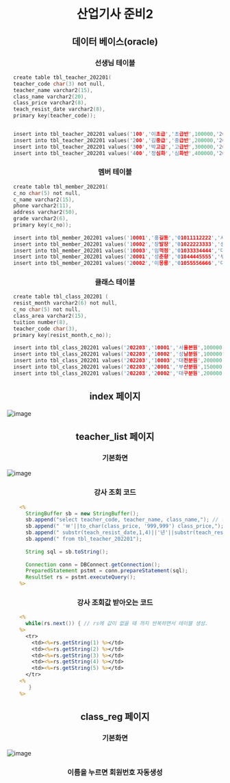 # <div align="center"> 산업기사 준비2</div>

## <div align="center"> 데이터 베이스(oracle) </div>

### <div align="center"> 선생님 테이블 </div>
```c 
  create table tbl_teacher_202201(
  teacher_code char(3) not null,
  teacher_name varchar2(15),
  class_name varchar2(20),
  class_price varchar2(8),
  teach_resist_date varchar2(8),
  primary key(teacher_code));


  insert into tbl_teacher_202201 values('100','이초급','초급반',100000,'20220101');
  insert into tbl_teacher_202201 values('200','김중급','중급반',200000,'20220102');
  insert into tbl_teacher_202201 values('300','박고급','고급반',300000,'20220103');
  insert into tbl_teacher_202201 values('400','정심화','심화반',400000,'20220104');
```
 
### <div align="center"> 멤버 테이블 </div>
```c 
  create table tbl_member_202201(
  c_no char(5) not null,
  c_name varchar2(15),
  phone varchar2(11),
  address varchar2(50),
  grade varchar2(6),
  primary key(c_no));
  
  insert into tbl_member_202201 values('10001','홍길동','01011112222','서울시 강남구','일반');
  insert into tbl_member_202201 values('10002','장발장','01022223333','성남시 분당구','일반');
  insert into tbl_member_202201 values('10003','임꺽정','01033334444','대전시 유성구','일반');
  insert into tbl_member_202201 values('20001','성춘향','01044445555','부산시 서구','VIP');
  insert into tbl_member_202201 values('20002','이몽룡','01055556666','대구시 북구','VIP');
```
### <div align="center"> 클래스 테이블 </div>
```c
  create table tbl_class_202201 (
  resist_month varchar2(6) not null,
  c_no char(5) not null,
  class_area varchar2(15),
  tuition number(8),
  teacher_code char(3),
  primary key(resist_month,c_no));
  
  insert into tbl_class_202201 values('202203','10001','서울본원',100000,'100');
  insert into tbl_class_202201 values('202203','10002','성남분원',100000,'100');
  insert into tbl_class_202201 values('202203','10003','대전분원',200000,'200');
  insert into tbl_class_202201 values('202203','20001','부산분원',150000,'300');
  insert into tbl_class_202201 values('202203','20002','대구분원',200000,'400');
```
## <div align="center"> index 페이지 </div>

![image](https://user-images.githubusercontent.com/102125786/207217417-04f5abfe-91ef-4b6d-90d7-fc3707126a6e.png)

## <div align="center"> teacher_list 페이지 </div>

### <div align="center"> 기본화면 </div>
![image](https://user-images.githubusercontent.com/102125786/207217308-b738529e-628f-441e-96cc-6d5edfa01098.png)

### <div align="center"> 강사 조회 코드 </div>

```jsp
    <%
	  StringBuffer sb = new StringBuffer();
	  sb.append("select teacher_code, teacher_name, class_name,"); // 강사 코드, 강사 이름, 강의명 조회
	  sb.append(" '￦'||to_char(class_price, '999,999') class_price,"); // 쌍 파이프로 글자를 붙여준다. to_char로 콤마 찍어주기.
	  sb.append(" substr(teach_resist_date,1,4)||'년'||substr(teach_resist_date,5,2)||'월'||substr(teach_resist_date,7,2)||'일' teach_resist_date"); //substr로 년도 월 일 을 끊어주고 쌍파이프로 글자를 붙여준다. 
	  sb.append(" from tbl_teacher_202201"); 
	
	  String sql = sb.toString();
	
	  Connection conn = DBConnect.getConnection();
	  PreparedStatement pstmt = conn.prepareStatement(sql);
	  ResultSet rs = pstmt.executeQuery();
    %>
```


### <div align="center"> 강사 조회값 받아오는 코드 </div>

```jsp
    <%
      while(rs.next()) { // rs에 값이 없을 때 까지 반복하면서 테이블 생성.
    %>
      <tr>
        <td><%=rs.getString(1) %></td>
        <td><%=rs.getString(2) %></td>
        <td><%=rs.getString(3) %></td>
        <td><%=rs.getString(4) %></td>
        <td><%=rs.getString(5) %></td>
      </tr>
    <%
       }
    %>
```

## <div align="center"> class_reg 페이지 </div>

### <div align="center"> 기본화면 </div>
![image](https://user-images.githubusercontent.com/102125786/207217697-59dcdee8-5cda-4834-bc42-be591a9a9932.png)

### <div align="center"> 이름을 누르면 회원번호 자동생성 </div>

```
